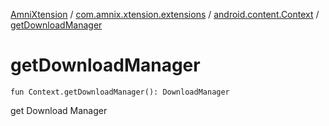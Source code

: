 [AmniXtension](../../index.md) / [com.amnix.xtension.extensions](../index.md) / [android.content.Context](index.md) / [getDownloadManager](./get-download-manager.md)

# getDownloadManager

`fun Context.getDownloadManager(): DownloadManager`

get Download Manager

